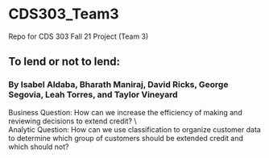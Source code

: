 # CDS303_Team3
Repo for CDS 303 Fall 21 Project (Team 3)

## To lend or not to lend:

### By Isabel Aldaba, Bharath Maniraj, David Ricks, George Segovia, Leah Torres, and Taylor Vineyard


Business Question: How can we increase the efficiency of making and reviewing decisions to extend credit? \  
Analytic Question: How can we use classification to organize customer data to determine which group of customers should be extended credit and which should not? 
